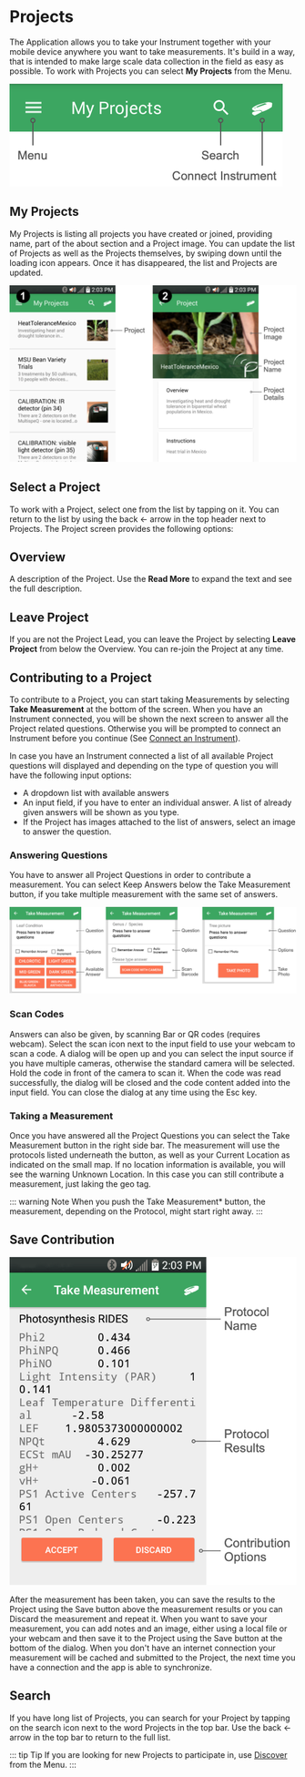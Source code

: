 # Projects

The Application allows you to take your Instrument together with your mobile device anywhere you want to take measurements. It's build in a way, that is intended to make large scale data collection in the field as easy as possible. To work with Projects you can select **My Projects** from the Menu.

![My Projects Menu Bar](./images/android-projects-menu.png)

## My Projects

My Projects is listing all projects you have created or joined, providing name, part of the about section and a Project image. You can update the list of Projects as well as the Projects themselves, by swiping down until the loading icon appears. Once it has disappeared, the list and Projects are updated.

![Projects](./images/android-projects.png)

## Select a Project

To work with a Project, select one from the list by tapping on it. You can return to the list by using the back ← arrow in the top header next to Projects. The Project screen provides the following options:

## Overview

A description of the Project. Use the **Read More** to expand the text and see the full description.

## Leave Project

If you are not the Project Lead, you can leave the Project by selecting **Leave Project** from below the Overview. You can re-join the Project at any time.

## Contributing to a Project

To contribute to a Project, you can start taking Measurements by selecting **Take Measurement** at the bottom of the screen. When you have an Instrument connected, you will be shown the next screen to answer all the Project related questions. Otherwise you will be prompted to connect an Instrument before you continue (See [Connect an Instrument](./connect-an-instrument.md)).

In case you have an Instrument connected a list of all available Project questions will displayed and depending on the type of question you will have the following input options:

+ A dropdown list with available answers
+ An input field, if you have to enter an individual answer. A list of already given answers will be shown as you type.
+ If the Project has images attached to the list of answers, select an image to answer the question.

### Answering Questions

You have to answer all Project Questions in order to contribute a measurement. You can select Keep Answers below the Take Measurement button, if you take multiple measurement with the same set of answers.

![Question options for Projects, Multiple Choice, User Answer & Scan Barcode, Attach Photo](./images/android-project-questions.png)

### Scan Codes

Answers can also be given, by scanning Bar or QR codes (requires webcam). Select the scan icon next to the input field to use your webcam to scan a code. A dialog will be open up and you can select the input source if you have multiple cameras, otherwise the standard camera will be selected. Hold the code in front of the camera to scan it. When the code was read successfully, the dialog will be closed and the code content added into the input field. You can close the dialog at any time using the Esc key.

### Taking a Measurement

Once you have answered all the Project Questions you can select the Take Measurement button in the right side bar. The measurement will use the protocols listed underneath the button, as well as your Current Location as indicated on the small map. If no location information is available, you will see the warning Unknown Location. In this case you can still contribute a measurement, just laking the geo tag.

::: warning Note
When you push the Take Measurement* button, the measurement, depending on the Protocol, might start right away.
:::

## Save Contribution

![Results for a Protocol for a Project](./images/android-projects-results.png)

After the measurement has been taken, you can save the results to the Project using the Save button above the measurement results or you can Discard the measurement and repeat it. When you want to save your measurement, you can add notes and an image, either using a local file or your webcam and then save it to the Project using the Save button at the bottom of the dialog. When you don't have an internet connection your measurement will be cached and submitted to the Project, the next time you have a connection and the app is able to synchronize.

## Search

If you have long list of Projects, you can search for your Project by tapping on the <i class="fa fa-search" aria-hidden="true"></i> search icon next to the word Projects in the top bar. Use the back ← arrow in the top bar to return to the full list.

::: tip Tip
If you are looking for new Projects to participate in, use [Discover](./discover.md) from the Menu.
:::
